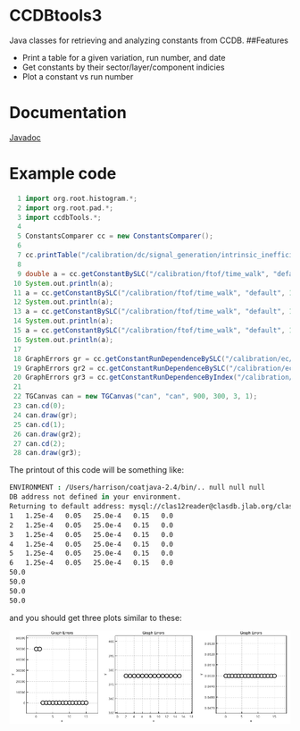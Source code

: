 # CCDBtools3
Java classes for retrieving and analyzing constants from CCDB.
##Features
- Print a table for a given variation, run number, and date
- Get constants by their sector/layer/component indicies
- Plot a constant vs run number

# Documentation
[Javadoc](https://userweb.jlab.org/~nathanh/CLAS12softwareValidation/CCDBtools/doc/)

# Example code
```groovy
  1 import org.root.histogram.*;
  2 import org.root.pad.*;
  3 import ccdbTools.*;
  4 
  5 ConstantsComparer cc = new ConstantsComparer();
  6 
  7 cc.printTable("/calibration/dc/signal_generation/intrinsic_inefficiency", "default", 10, new Date());
  8 
  9 double a = cc.getConstantBySLC("/calibration/ftof/time_walk", "default", 10, new Date(), 3, 5, 2, 58);
 10 System.out.println(a);
 11 a = cc.getConstantBySLC("/calibration/ftof/time_walk", "default", 10, new Date(), 3, 2, 1, 15);
 12 System.out.println(a);
 13 a = cc.getConstantBySLC("/calibration/ftof/time_walk", "default", 10, new Date(), 3, 1, 3, 2);
 14 System.out.println(a);
 15 a = cc.getConstantBySLC("/calibration/ftof/time_walk", "default", 10, new Date(), 3, 4, 2, 55);
 16 System.out.println(a);
 17 
 18 GraphErrors gr = cc.getConstantRunDependenceBySLC("/calibration/ec/attenuation", "default", 0, 15, new Date(), 4, 5, 2, 58);
 19 GraphErrors gr2 = cc.getConstantRunDependenceBySLC("/calibration/ec/attenuation", "default", 2, 15, new Date(), 4, 1, 1, 12);
 20 GraphErrors gr3 = cc.getConstantRunDependenceByIndex("/calibration/forward_tagger/calorimeter/time", "default", 0, 15, new Date(), 2, 8);
 21 
 22 TGCanvas can = new TGCanvas("can", "can", 900, 300, 3, 1);
 23 can.cd(0);
 24 can.draw(gr);
 25 can.cd(1);
 26 can.draw(gr2);
 27 can.cd(2);
 28 can.draw(gr3);
```

The printout of this code will be something like:

```tcsh
ENVIRONMENT : /Users/harrison/coatjava-2.4/bin/.. null null null
DB address not defined in your environment.
Returning to default address: mysql://clas12reader@clasdb.jlab.org/clas12
1   1.25e-4   0.05   25.0e-4   0.15   0.0   
2   1.25e-4   0.05   25.0e-4   0.15   0.0   
3   1.25e-4   0.05   25.0e-4   0.15   0.0   
4   1.25e-4   0.05   25.0e-4   0.15   0.0   
5   1.25e-4   0.05   25.0e-4   0.15   0.0   
6   1.25e-4   0.05   25.0e-4   0.15   0.0   
50.0
50.0
50.0
50.0
```

and you should get three plots similar to these:

<img src="https://github.com/naharrison/CCDBtools3/blob/master/images/ccdbToolsExamplePlots.png" width="800">
